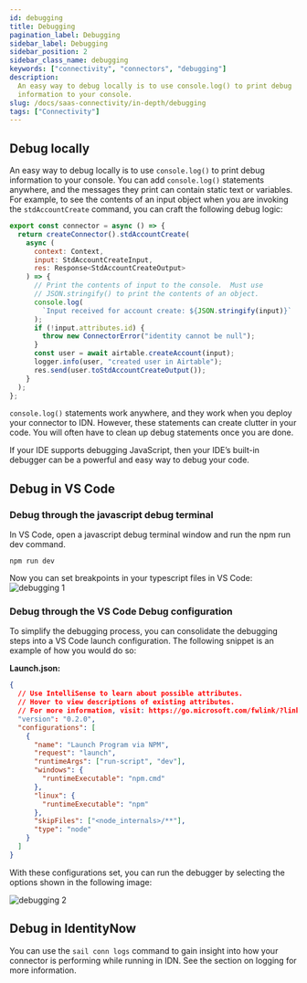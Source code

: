 ```yaml
---
id: debugging
title: Debugging
pagination_label: Debugging
sidebar_label: Debugging
sidebar_position: 2
sidebar_class_name: debugging
keywords: ["connectivity", "connectors", "debugging"]
description:
  An easy way to debug locally is to use console.log() to print debug
  information to your console.
slug: /docs/saas-connectivity/in-depth/debugging
tags: ["Connectivity"]
---
```


## Debug locally

An easy way to debug locally is to use `console.log()` to print debug
information to your console. You can add `console.log()` statements anywhere,
and the messages they print can contain static text or variables. For example,
to see the contents of an input object when you are invoking the
`stdAccountCreate` command, you can craft the following debug logic:

```javascript
export const connector = async () => {
  return createConnector().stdAccountCreate(
    async (
      context: Context,
      input: StdAccountCreateInput,
      res: Response<StdAccountCreateOutput>
    ) => {
      // Print the contents of input to the console.  Must use
      // JSON.stringify() to print the contents of an object.
      console.log(
        `Input received for account create: ${JSON.stringify(input)}`
      );
      if (!input.attributes.id) {
        throw new ConnectorError("identity cannot be null");
      }
      const user = await airtable.createAccount(input);
      logger.info(user, "created user in Airtable");
      res.send(user.toStdAccountCreateOutput());
    }
  );
};
```

`console.log()` statements work anywhere, and they work when you deploy your
connector to IDN. However, these statements can create clutter in your code. You
will often have to clean up debug statements once you are done.

If your IDE supports debugging JavaScript, then your IDE’s built-in debugger can
be a powerful and easy way to debug your code.

## Debug in VS Code

### Debug through the javascript debug terminal

In VS Code, open a javascript debug terminal window and run the npm run dev
command.

`npm run dev`

Now you can set breakpoints in your typescript files in VS Code:
![debugging 1](./img/debugging1.png)

### Debug through the VS Code Debug configuration

To simplify the debugging process, you can consolidate the debugging steps into
a VS Code launch configuration. The following snippet is an example of how you
would do so:

**Launch.json:**

```json
{
  // Use IntelliSense to learn about possible attributes.
  // Hover to view descriptions of existing attributes.
  // For more information, visit: https://go.microsoft.com/fwlink/?linkid=830387
  "version": "0.2.0",
  "configurations": [
    {
      "name": "Launch Program via NPM",
      "request": "launch",
      "runtimeArgs": ["run-script", "dev"],
      "windows": {
        "runtimeExecutable": "npm.cmd"
      },
      "linux": {
        "runtimeExecutable": "npm"
      },
      "skipFiles": ["<node_internals>/**"],
      "type": "node"
    }
  ]
}
```

With these configurations set, you can run the debugger by selecting the options
shown in the following image:

![debugging 2](./img/debugging2.png)

## Debug in IdentityNow

You can use the `sail conn logs` command to gain insight into how your connector
is performing while running in IDN. See the section on logging for more
information.
